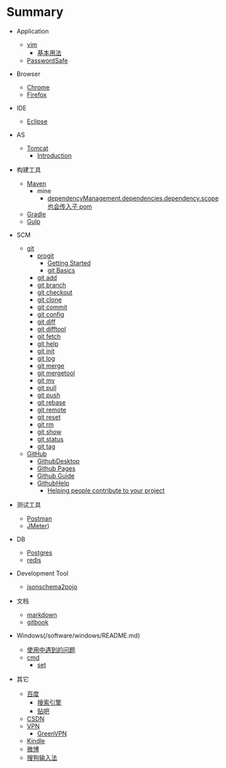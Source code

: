 # Summary

- Application
  - [vim](/software/vim/README.md)
    - [基本用法](/software/vim/vim.md)
  - [PasswordSafe](/software/passwordsafe/README.md)


- Browser
  - [Chrome](/software/chrome/README.md)
  - [Firefox](/software/firefox/README.md)


- IDE
  - [Eclipse](/software/eclipse/README.md)


- AS
  - [Tomcat](/software/tomcat/README.md)
    - [Introduction](/software/tomcat/introduction.md)


- 构建工具
  - [Maven](/software/maven/README.md)
    - mine
      - [dependencyManagement.dependencies.dependency.scope 也会传入子 pom](/software/maven/dependencyManagement-scope.md)
  - [Gradle](/software/gradle/README.md)
  - [Gulp](/software/gulp/README.md)


- SCM
  - [git](/software/git/README.md)
    - [progit](/software/git/progit/README.md)
      - [Getting Started](/software/git/progit/getting-started.md)
      - [git Basics](/software/git/progit/git-basics.md)
    - [git add](/software/git/add.md)
    - [git branch](/software/git/branch.md)
    - [git checkout](/software/git/checkout.md)
    - [git clone](/software/git/clone.md)
    - [git commit](/software/git/commit.md)
    - [git config](/software/git/config.md)
    - [git diff](/software/git/diff.md)
    - [git difftool](/software/git/difftool.md)
    - [git fetch](/software/git/fetch.md)
    - [git help](/software/git/help.md)
    - [git init](/software/git/init.md)
    - [git log](/software/git/log.md)
    - [git merge](/software/git/merge.md)
    - [git mergetool](/software/git/mergetool.md)
    - [git mv](/software/git/mv.md)
    - [git pull](/software/git/pull.md)
    - [git push](/software/git/push.md)
    - [git rebase](/software/git/rebase.md)
    - [git remote](/software/git/remote.md)
    - [git reset](/software/git/reset.md)
    - [git rm](/software/git/rm.md)
    - [git show](/software/git/show.md)
    - [git status](/software/git/status.md)
    - [git tag](/software/git/tag.md)
  - [GitHub](/software/github/README.md)
    - [GithubDesktop](/software/github/githubdesktop/README.md)
    - [Github Pages](/software/github/github-pages.md)
    - [Github Guide](/software/github/github-guide.md)
    - [GithubHelp](/software/github/github-help/README.md)
      - [Helping people contribute to your project](/software/github/github-help/contribute.md)


- 测试工具
  - [Postman](/software/postman/README.md)
  - [JMeter](/software/jmeter/README.md))


- DB
  - [Postgres](/software/postgres/README.md)
  - [redis](/software/redis/README.md)


- Development Tool
  - [jsonschema2pojo](/software/jsonschema2pojo/README.md)


- 文档
  - [markdown](/software/markdown/README.md)
  - [gitbook](/software/gitbook/README.md)


- Windows(/software/windows/README.md)
  - [使用中遇到的问题](/software/windows/usage.md)
  - [cmd](/software/windows/cmd/README.md)
    - [set](/software/windows/cmd/set.md)


- 其它
  - [百度](/software/baidu/README.md)
    - [搜索引擎](/software/baidu/se.md)
    - [贴吧](/software/baidu/tieba.md)
  - [CSDN](/software/csdn/README.md)
  - [VPN](/software/vpn/README.md)
    - [GreenVPN](/software/vpn/greenvpn.md)
  - [Kindle](/software/kindle/README.md)
  - [微博](/software/sina/weibo.md)
  - [搜狗输入法](/software/sogou/README.md)
